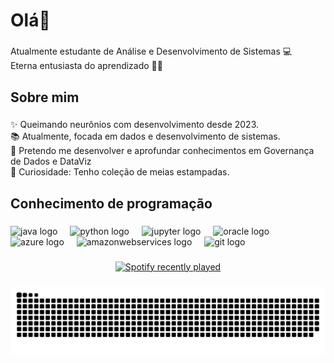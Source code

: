 <h1 align="left">Olá👋</h1>

###

<p align="left">Atualmente estudante de Análise e Desenvolvimento de Sistemas 💻<br>Eterna entusiasta do aprendizado 📑🤖</p>

###

<h2 align="left">Sobre mim</h2>

###

<p align="left">✨ Queimando neurônios com desenvolvimento desde 2023.<br>📚  Atualmente, focada em dados e desenvolvimento de sistemas.<br>🎯 Pretendo me desenvolver e aprofundar conhecimentos em Governança de Dados e DataViz<br>🎲 Curiosidade: Tenho coleção de meias estampadas.</p>

###

<h2 align="left">Conhecimento de programação</h2>

###

<div align="left">
  <img src="https://cdn.jsdelivr.net/gh/devicons/devicon/icons/java/java-original.svg" height="40" alt="java logo"  />
  <img width="12" />
  <img src="https://cdn.jsdelivr.net/gh/devicons/devicon/icons/python/python-original.svg" height="40" alt="python logo"  />
  <img width="12" />
  <img src="https://cdn.jsdelivr.net/gh/devicons/devicon/icons/jupyter/jupyter-original.svg" height="40" alt="jupyter logo"  />
  <img width="12" />
  <img src="https://cdn.jsdelivr.net/gh/devicons/devicon/icons/oracle/oracle-original.svg" height="40" alt="oracle logo"  />
  <img width="12" />
  <img src="https://cdn.jsdelivr.net/gh/devicons/devicon/icons/azure/azure-original.svg" height="40" alt="azure logo"  />
  <img width="12" />
  <img src="https://cdn.jsdelivr.net/gh/devicons/devicon/icons/amazonwebservices/amazonwebservices-line-wordmark.svg" height="40" alt="amazonwebservices logo"  />
  <img width="12" />
  <img src="https://cdn.jsdelivr.net/gh/devicons/devicon/icons/git/git-original.svg" height="40" alt="git logo"  />
</div>

###

<div align="center">
  <a href="https://open.spotify.com/user/5xx734smcos4ddvmvuitkmhbl">
    <img src="https://spotify-recently-played-readme.vercel.app/api?user=5xx734smcos4ddvmvuitkmhbl&count=5" alt="Spotify recently played"  />
  </a>
</div>

###

<img src="https://raw.githubusercontent.com/MabeFogolin/MabeFogolin/output/snake.svg" alt="Snake animation" />

###
